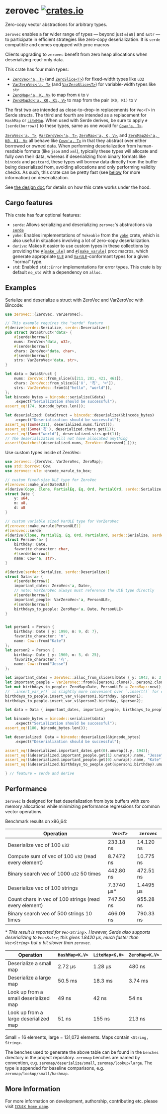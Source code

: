 # zerovec [![crates.io](https://img.shields.io/crates/v/zerovec)](https://crates.io/crates/zerovec)

Zero-copy vector abstractions for arbitrary types.

`zerovec` enables a far wider range of types — beyond just `&[u8]` and `&str` — to participate in
efficient strategies like zero-copy deserialization. It is `serde` compatible and comes equipped with
proc macros

Clients upgrading to `zerovec` benefit from zero heap allocations when deserializing
read-only data.

This crate has four main types:

- [`ZeroVec<'a, T>`] (and [`ZeroSlice<T>`](ZeroSlice)) for fixed-width types like `u32`
- [`VarZeroVec<'a, T>`] (and [`VarZeroSlice<T>`](ZeroSlice)) for variable-width types like `str`
- [`ZeroMap<'a, K, V>`] to map from `K` to `V`
- [`ZeroMap2d<'a, K0, K1, V>`] to map from the pair `(K0, K1)` to `V`

The first two are intended as close-to-drop-in replacements for `Vec<T>` in Serde structs. The third and fourth are
intended as a replacement for `HashMap` or [`LiteMap`](docs.rs/litemap). When used with Serde derives, be sure to apply
`#[serde(borrow)]` to these types, same as one would for [`Cow<'a, T>`].

[`ZeroVec<'a, T>`], [`VarZeroVec<'a, T>`], [`ZeroMap<'a, K, V>`], and [`ZeroMap2d<'a, K0, K1, V>`] all behave like
[`Cow<'a, T>`] in that they abstract over either borrowed or owned data. When performing deserialization
from human-readable formats (like `json` and `xml`), typically these types will allocate and fully own their data, whereas if deserializing
from binary formats like `bincode` and `postcard`, these types will borrow data directly from the buffer being deserialized from,
avoiding allocations and only performing validity checks. As such, this crate can be pretty fast (see [below](#Performance) for more information)
on deserialization.

See [the design doc](https://github.com/unicode-org/icu4x/blob/main/utils/zerovec/design_doc.md) for details on how this crate
works under the hood.

## Cargo features

This crate has four optional features:
 -  `serde`: Allows serializing and deserializing `zerovec`'s abstractions via [`serde`](https://docs.rs/serde)
 -   `yoke`: Enables implementations of `Yokeable` from the [`yoke`](https://docs.rs/yoke/) crate, which is also useful
             in situations involving a lot of zero-copy deserialization.
 - `derive`: Makes it easier to use custom types in these collections by providing the [`#[make_ule]`](crate::make_ule) and
    [`#[make_varule]`](crate::make_varule) proc macros, which generate appropriate [`ULE`](crate::ule::ULE) and
    [`VarULE`](crate::ule::VarULE)-conformant types for a given "normal" type.
 - `std`: Enabled `std::Error` implementations for error types. This crate is by default `no_std` with a dependency on `alloc`.

[`ZeroVec<'a, T>`]: ZeroVec
[`VarZeroVec<'a, T>`]: VarZeroVec
[`ZeroMap<'a, K, V>`]: ZeroMap
[`ZeroMap2d<'a, K0, K1, V>`]: ZeroMap2d
[`Cow<'a, T>`]: alloc::borrow::Cow

## Examples

Serialize and deserialize a struct with ZeroVec and VarZeroVec with Bincode:

```rust
use zerovec::{ZeroVec, VarZeroVec};

// This example requires the "serde" feature
#[derive(serde::Serialize, serde::Deserialize)]
pub struct DataStruct<'data> {
    #[serde(borrow)]
    nums: ZeroVec<'data, u32>,
    #[serde(borrow)]
    chars: ZeroVec<'data, char>,
    #[serde(borrow)]
    strs: VarZeroVec<'data, str>,
}

let data = DataStruct {
    nums: ZeroVec::from_slice(&[211, 281, 421, 461]),
    chars: ZeroVec::from_slice(&['ö', '冇', 'म']),
    strs: VarZeroVec::from(&["hello", "world"]),
};
let bincode_bytes = bincode::serialize(&data)
    .expect("Serialization should be successful");
assert_eq!(74, bincode_bytes.len());

let deserialized: DataStruct = bincode::deserialize(&bincode_bytes)
    .expect("Deserialization should be successful");
assert_eq!(Some(211), deserialized.nums.first());
assert_eq!(Some('冇'), deserialized.chars.get(1));
assert_eq!(Some("world"), deserialized.strs.get(1));
// The deserialization will not have allocated anything
assert!(matches!(deserialized.nums, ZeroVec::Borrowed(_)));
```

Use custom types inside of ZeroVec:

```rust
use zerovec::{ZeroVec, VarZeroVec, ZeroMap};
use std::borrow::Cow;
use zerovec::ule::encode_varule_to_box;

// custom fixed-size ULE type for ZeroVec
#[zerovec::make_ule(DateULE)]
#[derive(Copy, Clone, PartialEq, Eq, Ord, PartialOrd, serde::Serialize, serde::Deserialize)]
struct Date {
    y: u64,
    m: u8,
    d: u8
}

// custom variable sized VarULE type for VarZeroVec
#[zerovec::make_varule(PersonULE)]
#[zerovec::serde]
#[derive(Clone, PartialEq, Eq, Ord, PartialOrd, serde::Serialize, serde::Deserialize)]
struct Person<'a> {
    birthday: Date,
    favorite_character: char,
    #[serde(borrow)]
    name: Cow<'a, str>,
}

#[derive(serde::Serialize, serde::Deserialize)]
struct Data<'a> {
    #[serde(borrow)]
    important_dates: ZeroVec<'a, Date>,
    // note: VarZeroVec always must reference the ULE type directly
    #[serde(borrow)]
    important_people: VarZeroVec<'a, PersonULE>,
    #[serde(borrow)]
    birthdays_to_people: ZeroMap<'a, Date, PersonULE>
}


let person1 = Person {
    birthday: Date { y: 1990, m: 9, d: 7},
    favorite_character: 'π',
    name: Cow::from("Kate")
};
let person2 = Person {
    birthday: Date { y: 1960, m: 5, d: 25},
    favorite_character: '冇',
    name: Cow::from("Jesse")
};

let important_dates = ZeroVec::alloc_from_slice(&[Date { y: 1943, m: 3, d: 20}, Date { y: 1976, m: 8, d: 2}, Date { y: 1998, m: 2, d: 15}]);
let important_people = VarZeroVec::from(&[person1.clone(), person2.clone()]);
let mut birthdays_to_people: ZeroMap<Date, PersonULE> = ZeroMap::new();
// `.insert_var_v()` is slightly more convenient over `.insert()` for custom ULE types
birthdays_to_people.insert_var_v(&person1.birthday, &person1);
birthdays_to_people.insert_var_v(&person2.birthday, &person2);

let data = Data { important_dates, important_people, birthdays_to_people };

let bincode_bytes = bincode::serialize(&data)
    .expect("Serialization should be successful");
assert_eq!(180, bincode_bytes.len());

let deserialized: Data = bincode::deserialize(&bincode_bytes)
    .expect("Deserialization should be successful");

assert_eq!(deserialized.important_dates.get(0).unwrap().y, 1943);
assert_eq!(&deserialized.important_people.get(1).unwrap().name, "Jesse");
assert_eq!(&deserialized.important_people.get(0).unwrap().name, "Kate");
assert_eq!(&deserialized.birthdays_to_people.get(&person1.birthday).unwrap().name, "Kate");

} // feature = serde and derive
```

## Performance

`zerovec` is designed for fast deserialization from byte buffers with zero memory allocations
while minimizing performance regressions for common vector operations.

Benchmark results on x86_64:

| Operation | `Vec<T>` | `zerovec` |
|---|---|---|
| Deserialize vec of 100 `u32` | 233.18 ns | 14.120 ns |
| Compute sum of vec of 100 `u32` (read every element) | 8.7472 ns | 10.775 ns |
| Binary search vec of 1000 `u32` 50 times | 442.80 ns | 472.51 ns |
| Deserialize vec of 100 strings | 7.3740 μs\* | 1.4495 μs |
| Count chars in vec of 100 strings (read every element) | 747.50 ns | 955.28 ns |
| Binary search vec of 500 strings 10 times | 466.09 ns | 790.33 ns |

\* *This result is reported for `Vec<String>`. However, Serde also supports deserializing to `Vec<&str>`; this gives 1.8420 μs, much faster than `Vec<String>` but a bit slower than `zerovec`.*

| Operation | `HashMap<K,V>`  | `LiteMap<K,V>` | `ZeroMap<K,V>` |
|---|---|---|---|
| Deserialize a small map | 2.72 μs | 1.28 μs | 480 ns |
| Deserialize a large map | 50.5 ms | 18.3 ms | 3.74 ms |
| Look up from a small deserialized map | 49 ns | 42 ns | 54 ns |
| Look up from a large deserialized map | 51 ns | 155 ns | 213 ns |

Small = 16 elements, large = 131,072 elements. Maps contain `<String, String>`.

The benches used to generate the above table can be found in the `benches` directory in the project repository.
`zeromap` benches are named by convention, e.g. `zeromap/deserialize/small`, `zeromap/lookup/large`. The type
is appended for baseline comparisons, e.g. `zeromap/lookup/small/hashmap`.


## More Information

For more information on development, authorship, contributing etc. please visit [`ICU4X home page`](https://github.com/unicode-org/icu4x).
